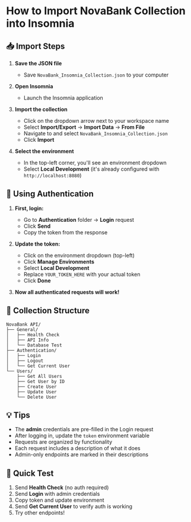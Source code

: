 # How to Import NovaBank Collection into Insomnia

## 📥 Import Steps

1. **Save the JSON file**
   - Save `NovaBank_Insomnia_Collection.json` to your computer

2. **Open Insomnia**
   - Launch the Insomnia application

3. **Import the collection**
   - Click on the dropdown arrow next to your workspace name
   - Select **Import/Export** → **Import Data** → **From File**
   - Navigate to and select `NovaBank_Insomnia_Collection.json`
   - Click **Import**

4. **Select the environment**
   - In the top-left corner, you'll see an environment dropdown
   - Select **Local Development** (it's already configured with `http://localhost:8080`)

## 🔑 Using Authentication

1. **First, login:**
   - Go to **Authentication** folder → **Login** request
   - Click **Send**
   - Copy the token from the response

2. **Update the token:**
   - Click on the environment dropdown (top-left)
   - Click **Manage Environments**
   - Select **Local Development**
   - Replace `YOUR_TOKEN_HERE` with your actual token
   - Click **Done**

3. **Now all authenticated requests will work!**

## 📁 Collection Structure

```
NovaBank API/
├── General/
│   ├── Health Check
│   ├── API Info
│   └── Database Test
├── Authentication/
│   ├── Login
│   ├── Logout
│   └── Get Current User
└── Users/
    ├── Get All Users
    ├── Get User by ID
    ├── Create User
    ├── Update User
    └── Delete User
```

## 💡 Tips

- The **admin** credentials are pre-filled in the Login request
- After logging in, update the `token` environment variable
- Requests are organized by functionality
- Each request includes a description of what it does
- Admin-only endpoints are marked in their descriptions

## 🧪 Quick Test

1. Send **Health Check** (no auth required)
2. Send **Login** with admin credentials
3. Copy token and update environment
4. Send **Get Current User** to verify auth is working
5. Try other endpoints!
